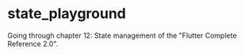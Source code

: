 # state_playground

Going through chapter 12: State management of the "Flutter Complete Reference 2.0".
